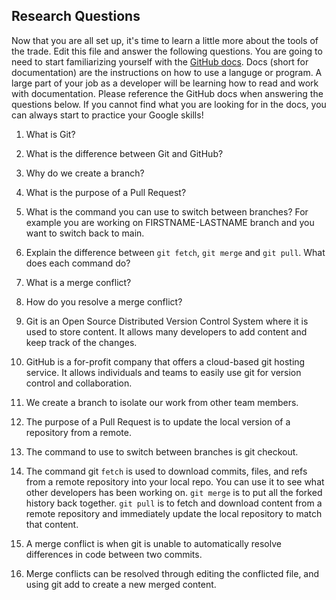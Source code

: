 ## Research Questions 

Now that you are all set up, it's time to learn a little more about the tools of the trade. Edit this file and answer the following questions. You are going to need to start familiarizing yourself with the [GitHub docs](https://docs.github.com/en). Docs (short for documentation) are the instructions on how to use a languge or program. A large part of your job as a developer will be learning how to read and work with documentation. Please reference the GitHub docs when answering the questions below. If you cannot find what you are looking for in the docs, you can always start to practice your Google skills!

1. What is Git?
2. What is the difference between Git and GitHub?
3. Why do we create a branch? 
4. What is the purpose of a Pull Request?
5. What is the command you can use to switch between branches? For example you are working on FIRSTNAME-LASTNAME branch and you want to switch back to main.
6. Explain the difference between `git fetch`, `git merge` and `git pull`. What does each command do?
7. What is a merge conflict?
8. How do you resolve a merge conflict?


1. Git is an Open Source Distributed Version Control System where it is used to store content. It allows many developers to add content and keep track of the changes.
2. GitHub is a for-profit company that offers a cloud-based git hosting service. It allows individuals and teams to easily use git for version control and collaboration.
3. We create a branch to isolate our work from other team members.
4. The purpose of a Pull Request is to update the local version of a repository from a remote.
5. The command to use to switch between branches is git checkout.
6. The command git `fetch` is used to download commits, files, and refs from a remote repository into your local repo. You can use it to see what other developers has been working on. `git merge` is to put all the forked history back together. `git pull` is to fetch and download content from a remote repository and immediately update the local repository to match that content.
7. A merge conflict is when git is unable to automatically resolve differences in code between two commits.
8. Merge conflicts can be resolved through editing the conflicted file, and using git add to create a new merged content.